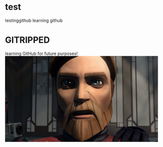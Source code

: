 # test
testinggithub
learning github
# GITRIPPED
learning GitHub for future purposes!
![Revan](https://github.com/Jordanblz/test/blob/readme-edits/obi-wan-kenobi_TALL.jpg)
